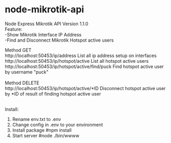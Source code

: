# node-mikrotik-api

Node Express Mikrotik API
Version 1.1.0
<br>
Feature:<br>
-Show Mikrotik Interface IP Address<br>
-Find and Disconnect Mikrotik Hotspot active users<br>

Method GET<br>
http://localhost:50453/ip/address List all ip address setup on interfaces<br>
http://localhost:50453/ip/hotspot/active List all hotspot active users<br>
http://localhost:50453/ip/hotspot/active/find/puck Find hotspot active user by username "puck"<br>
<br>
Method DELETE<br>
http://localhost:50453/ip/hotspot/active/*ID Disconnect hotspot active user by *ID of result of finding hotspot active user<br>
<br>

Install:<br>
1. Rename env.txt to .env
2. Change config in .env to your environment
3. Install package #npm install
4. Start server  #node ./bin/wwww
